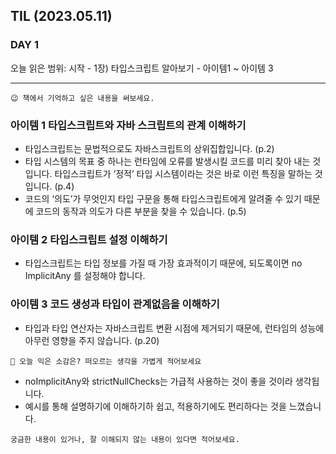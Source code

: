 ## TIL (2023.05.11)

### DAY 1

오늘 읽은 범위: 시작 - 1장) 타입스크립트 알아보기 - 아이템1 ~ 아이템 3

---

```
😉 책에서 기억하고 싶은 내용을 써보세요.
```
### 아이템 1 타입스크립트와 자바 스크립트의 관계 이해하기
- 타입스크립트는 문법적으로도 자바스크립트의 상위집합입니다. (p.2)
- 타입 시스템의 목표 중 하나는 런타임에 오류를 발생시킬 코드를 미리 찾아 내는 것입니다. 타입스크립트가 ‘정적’ 타입 시스템이라는 것은 바로 이런 특징을 말하는 것입니다. (p.4)
- 코드의 ‘의도’가 무엇인지 타입 구문을 통해 타입스크립트에게 알려줄 수 있기 때문에 코드의 동작과 의도가 다른 부분을 찾을 수 있습니다. (p.5)
### 아이템 2 타입스크립트 설정 이해하기
- 타입스크립트는 타입 정보를 가질 때 가장 효과적이기 때문에, 되도록이면 no ImplicitAny 를 설정해야 합니다.
### 아이템 3 코드 생성과 타입이 관계없음을 이해하기
- 타입과 타입 연산자는 자바스크립트 변환 시점에 제거되기 때문에, 런타임의 성능에 아무런 영향을 주지 않습니다. (p.20)

```
🤔 오늘 익은 소감은? 떠오르는 생각을 가볍게 적어보세요
```

- noImplicitAny와 strictNullChecks는 가급적 사용하는 것이 좋을 것이라 생각됩니다.
- 예시를 통해 설명하기에 이해하기하 쉽고, 적용하기에도 편리하다는 것을 느꼈습니다.

```
궁금한 내용이 있거나, 잘 이해되지 않는 내용이 있다면 적어보세요.
```
